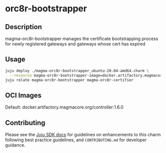 # orc8r-bootstrapper

## Description

 magma-orc8r-bootstrapper manages the certificate bootstrapping process for newly registered gateways and gateways whose cert has expired

## Usage

```bash
juju deploy ./magma-orc8r-bootstrapper_ubuntu-20.04-amd64.charm \
  --resource magma-orc8r-bootstrapper-image=docker.artifactory.magmacore.org/controller:1.6.0
juju relate magma-orc8r-bootstrapper magma-orc8r-certifier
```

## OCI Images

Default: docker.artifactory.magmacore.org/controller:1.6.0

## Contributing

Please see the [Juju SDK docs](https://juju.is/docs/sdk) for guidelines 
on enhancements to this charm following best practice guidelines, and
`CONTRIBUTING.md` for developer guidance.
